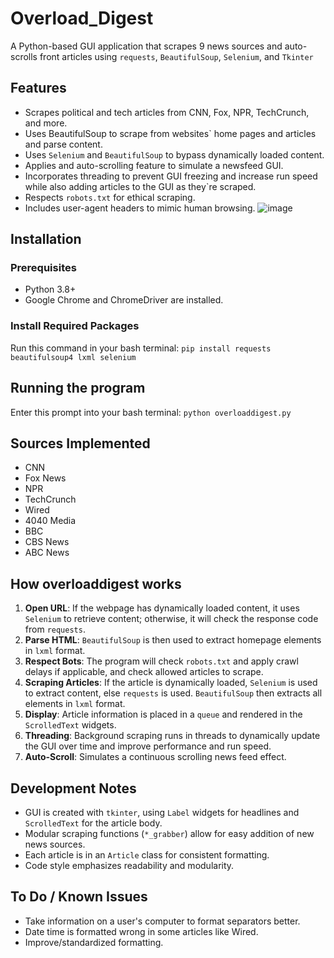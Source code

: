 # Overload_Digest
A Python-based GUI application that scrapes 9 news sources and auto-scrolls front articles using `requests`, `BeautifulSoup`, `Selenium`, and `Tkinter`

## Features
* Scrapes political and tech articles from CNN, Fox, NPR, TechCrunch, and more.
* Uses BeautifulSoup to scrape from websites` home pages and articles and parse content.
* Uses `Selenium` and `BeautifulSoup` to bypass dynamically loaded content.
* Applies and auto-scrolling feature to simulate a newsfeed GUI.
* Incorporates threading to prevent GUI freezing and increase run speed while also adding articles to the GUI as they`re scraped.
* Respects `robots.txt` for ethical scraping.
* Includes user-agent headers to mimic human browsing.
![image](https://github.com/user-attachments/assets/600edf37-5c24-4096-9bc7-3820531b5290)

## Installation
### Prerequisites
* Python 3.8+
* Google Chrome and ChromeDriver are installed.
### Install Required Packages
Run this command in your bash terminal:
`pip install requests beautifulsoup4 lxml selenium`

## Running the program
Enter this prompt into your bash terminal:
`python overloaddigest.py`

## Sources Implemented
* CNN
* Fox News
* NPR
* TechCrunch
* Wired
* 4040 Media
* BBC
* CBS News
* ABC News

## How overloaddigest works
1. **Open URL**: If the webpage has dynamically loaded content, it uses `Selenium` to retrieve content; otherwise, it will check the response code from `requests`.
2. **Parse HTML**: `BeautifulSoup` is then used to extract homepage elements in `lxml` format.
3. **Respect Bots**: The program will check `robots.txt` and apply crawl delays if applicable, and check allowed articles to scrape.
4. **Scraping Articles**: If the article is dynamically loaded, `Selenium` is used to extract content, else `requests` is used. `BeautifulSoup` then extracts all elements in `lxml` format.
5. **Display**: Article information is placed in a `queue` and rendered in the `ScrolledText` widgets.
6. **Threading**: Background scraping runs in threads to dynamically update the GUI over time and improve performance and run speed.
7. **Auto-Scroll**: Simulates a continuous scrolling news feed effect.

## Development Notes
* GUI is created with `tkinter`, using `Label` widgets for headlines and `ScrolledText` for the article body.
* Modular scraping functions (`*_grabber`) allow for easy addition of new news sources.
* Each article is in an `Article` class for consistent formatting.
* Code style emphasizes readability and modularity.

## To Do / Known Issues
* Take information on a user's computer to format separators better.
* Date time is formatted wrong in some articles like Wired.
* Improve/standardized formatting.